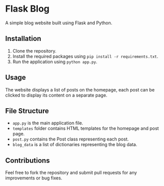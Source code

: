 # Flask Blog

A simple blog website built using Flask and Python.

## Installation
1. Clone the repository.
2. Install the required packages using `pip install -r requirements.txt`.
3. Run the application using `python app.py`.

## Usage
The website displays a list of posts on the homepage, each post can be clicked to display its content on a separate page.

## File Structure
- `app.py` is the main application file.
- `templates` folder contains HTML templates for the homepage and post page.
- `post.py` contains the Post class representing each post.
- `blog_data` is a list of dictionaries representing the blog data.

## Contributions
Feel free to fork the repository and submit pull requests for any improvements or bug fixes.
